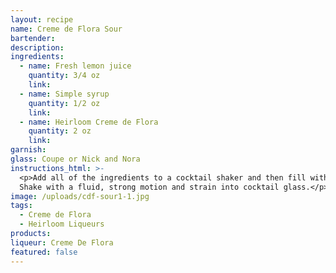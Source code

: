 ```yaml
---
layout: recipe
name: Creme de Flora Sour
bartender:
description:
ingredients:
  - name: Fresh lemon juice
    quantity: 3/4 oz
    link:
  - name: Simple syrup
    quantity: 1/2 oz
    link:
  - name: Heirloom Creme de Flora
    quantity: 2 oz
    link:
garnish:
glass: Coupe or Nick and Nora
instructions_html: >-
  <p>Add all of the ingredients to a cocktail shaker and then fill with ice.
  Shake with a fluid, strong motion and strain into cocktail glass.</p>
image: /uploads/cdf-sour1-1.jpg
tags:
  - Creme de Flora
  - Heirloom Liqueurs
products:
liqueur: Creme De Flora
featured: false
---
```


